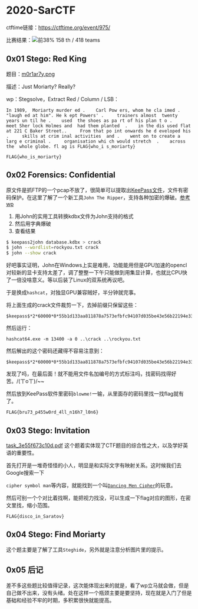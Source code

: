 # 2020-SarCTF

ctftime链接：https://ctftime.org/event/975/

比赛结果：![前38%](https://img.shields.io/badge/%E5%89%8D-38%25-orange) 158 th / 418 teams 

## 0x01 Stego: Red King

题目：[m0r1ar7y.png](m0r1ar7y.png) 

描述：Just Moriarty? Really?

wp：Stegsolve，Extract Red / Column / LSB：

```
In 1989,  Moriarty murder ed .    Carl Pow ers, whom he cla imed .    "laugh ed at him". He k ept Powers' .     trainers almost  twenty years un til he .    used  the shoes as pa rt of his plan t o .    meet Sher lock Holmes and  had them planted  .    in the dis used flat at 221 C Baker Street..     From that po int onwards he d eveloped his .     skills at crim inal activities  and .    went on to create a larg e criminal .     organisation whi ch would stretch  .    across the  whole globe. fl ag is FLAG{who_i s_moriarty}
```

```
FLAG{who_is_moriarty}
```

## 0x02 Forensics: Confidential

原文件是抓FTP的一个pcap不放了，很简单可以提取出[KeePass文件](database.kdbx)，文件有密码保护。在这里了解了一个新工具`John The Ripper`，支持各种加密的爆破。[参考wp](https://spotless.tech/sarctf-Confidential.html)

1. 用John的实用工具转换kdbx文件为John支持的格式
2. 然后用字典爆破
3. 查看结果

```bash
$ keepass2john database.kdbx > crack
$ john --wordlist=rockyou.txt crack
$ john --show crack
```

好吧事实证明，John在Windows上实是难用，功能能用但是GPU加速的opencl对较新的显卡支持太差了，调了整整一下午只能做到用集显计算，也就比CPU快了一倍没啥意义。等以后装了Linux的双系统再议吧。

于是换成`hashcat`，对独显GPU兼容贼好，半分钟就完事。

将上面生成的crack文件裁剪一下，去掉前缀只保留这些：

```
$keepass$*2*60000*0*55b1d133aa811878a7573efbfc94107d035be43e56b22194e33a3982a98548b0*951d07f3d867d9edad2dcf60dab6995cac5246a1fa80841d06c7dccd8d7dd7b3*3e52f184d49556fb5a4052b102f6511a*b27cbff65e1a7ffefe76011a12f0b22b2e325fba30cb1980ce147cfc505023f6*ce7dfdb0f2abb3adb8b0dfd775e1e1e1ddf6bc9146e3582f57b930594b174205
```

然后运行：

```
hashcat64.exe -m 13400 -a 0 ..\crack ..\rockyou.txt
```

然后解出的这个密码还藏得不容易注意到：

```
$keepass$*2*60000*0*55b1d133aa811878a7573efbfc94107d035be43e56b22194e33a3982a98548b0*951d07f3d867d9edad2dcf60dab6995cac5246a1fa80841d06c7dccd8d7dd7b3*3e52f184d49556fb5a4052b102f6511a*b27cbff65e1a7ffefe76011a12f0b22b2e325fba30cb1980ce147cfc505023f6*ce7dfdb0f2abb3adb8b0dfd775e1e1e1ddf6bc9146e3582f57b930594b174205:blowme!
```

发现了吗，在最后面！就不能用文件名加编号的方式标注吗，找密码找得好苦。/(ㄒoㄒ)/~~

然后放到KeePass软件里密码`blowme!`一输，从里面存的密码里找一找flag就有了。

```
FLAG{bru73_p455w0rd_4ll_n16h7_l0n6}
```

## 0x03 Stego: Invitation

[task_3e55f673c10d.pdf](task_3e55f673c10d.pdf)  这个题着实体现了CTF题目的综合性之大，以及学好英语的重要性。

首先打开是一堆奇怪怪的小人，明显是和实际文字有映射关系。这时候我们去Google搜索一下

`cipher symbol man`等内容，就能找到一个叫[`Dancing Men Cipher`](https://www.dcode.fr/dancing-men-cipher)的玩意。

然后可别一个个对比着找啊，能把视力找没，可以生成一下flag对应的图形，在密文里找，缩小范围。

```
FLAG{disco_in_Saratov}
```

## 0x04 Stego: Find Moriarty

这个题主要是了解了工具`Steghide`，另外就是注意分析图片里的提示。

## 0x05 后记

差不多这些题比较值得记录，这次能体现出来的就是，看了wp立马就会做，但是自己做不出来，没有头绪。处在这样一个瓶颈主要是要坚持，现在就是入门了但是基础和经验不牢的时期，多积累很快就能提高。


